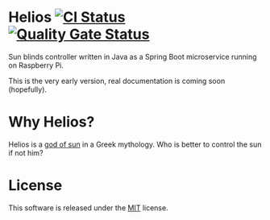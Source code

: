 # Helios <a href="https://github.com/mwierzchowski/helios/actions?query=workflow%3ACI"><img src="https://github.com/mwierzchowski/helios/workflows/CI/badge.svg" alt="CI Status" style="max-width:100%;"></a> [![Quality Gate Status](https://sonarcloud.io/api/project_badges/measure?project=bogdancondurache_ba&metric=alert_status)](https://sonarcloud.io/dashboard?id=bogdancondurache_ba)

Sun blinds controller written in Java as a Spring Boot microservice running on Raspberry Pi.

This is the very early version, real documentation is coming soon (hopefully). 

# Why Helios?
Helios is a [god of sun](https://en.wikipedia.org/wiki/Helios) in a Greek mythology. Who is better to
control the sun if not him? 

# License
This software is released under the [MIT](LICENSE) license.

